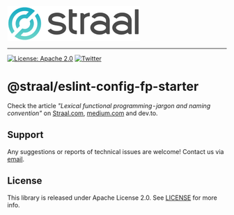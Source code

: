 <p align="left">
    <img height=80 src="../../web/logo_github.png"/>
</p>

---

[![License: Apache 2.0](https://img.shields.io/badge/License-Apache%202.0-green.svg?style=flat)](LICENSE)
[![Twitter](https://img.shields.io/badge/twitter-@straal-blue.svg?style=flat)](http://twitter.com/straal_)

# @straal/eslint-config-fp-starter

Check the article *"Lexical functional programming - jargon and naming convention"* on [Straal.com](https://straal.com/blog/lexical-functional-programming-jargon-and-naming-convention), [medium.com](https://blog.daftcode.pl/lexical-functional-programming-jargon-and-naming-convention-a4f0cf559fd) and dev.to.



## Support

Any suggestions or reports of technical issues are welcome! Contact us via [email](mailto:devteam@straal.com).

## License

This library is released under Apache License 2.0. See [LICENSE](LICENSE) for more info.
